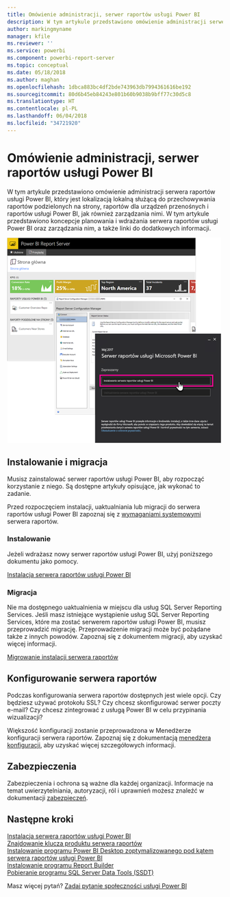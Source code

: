 ```yaml
---
title: Omówienie administracji, serwer raportów usługi Power BI
description: W tym artykule przedstawiono omówienie administracji serwera raportów usługi Power BI, który jest lokalizacją lokalną służącą do przechowywania raportów podzielonych na strony, raportów dla urządzeń przenośnych i raportów usługi Power BI, jak również zarządzania nimi.
author: markingmyname
manager: kfile
ms.reviewer: ''
ms.service: powerbi
ms.component: powerbi-report-server
ms.topic: conceptual
ms.date: 05/18/2018
ms.author: maghan
ms.openlocfilehash: 1dbca883bc4df2bde743963db7994361616be192
ms.sourcegitcommit: 80d6b45eb84243e801b60b9038b9bff77c30d5c8
ms.translationtype: HT
ms.contentlocale: pl-PL
ms.lasthandoff: 06/04/2018
ms.locfileid: "34721920"
---
```

# <a name="admin-overview-power-bi-report-server"></a>Omówienie administracji, serwer raportów usługi Power BI
W tym artykule przedstawiono omówienie administracji serwera raportów usługi Power BI, który jest lokalizacją lokalną służącą do przechowywania raportów podzielonych na strony, raportów dla urządzeń przenośnych i raportów usługi Power BI, jak również zarządzania nimi. W tym artykule przedstawiono koncepcje planowania i wdrażania serwera raportów usługi Power BI oraz zarządzania nim, a także linki do dodatkowych informacji.

![](media/admin-handbook-overview/admin-handbook.png)



## <a name="installing-and-migration"></a>Instalowanie i migracja
Musisz zainstalować serwer raportów usługi Power BI, aby rozpocząć korzystanie z niego. Są dostępne artykuły opisujące, jak wykonać to zadanie.

Przed rozpoczęciem instalacji, uaktualniania lub migracji do serwera raportów usługi Power BI zapoznaj się z [wymaganiami systemowymi](system-requirements.md) serwera raportów.

### <a name="installing"></a>Instalowanie
Jeżeli wdrażasz nowy serwer raportów usługi Power BI, użyj poniższego dokumentu jako pomocy. 

[Instalacja serwera raportów usługi Power BI](install-report-server.md)

### <a name="migration"></a>Migracja
Nie ma dostępnego uaktualnienia w miejscu dla usług SQL Server Reporting Services. Jeśli masz istniejące wystąpienie usług SQL Server Reporting Services, które ma zostać serwerem raportów usługi Power BI, musisz przeprowadzić migrację. Przeprowadzenie migracji może być pożądane także z innych powodów. Zapoznaj się z dokumentem migracji, aby uzyskać więcej informacji.

[Migrowanie instalacji serwera raportów](migrate-report-server.md)

## <a name="configuring-your-report-server"></a>Konfigurowanie serwera raportów
Podczas konfigurowania serwera raportów dostępnych jest wiele opcji. Czy będziesz używać protokołu SSL? Czy chcesz skonfigurować serwer poczty e-mail? Czy chcesz zintegrować z usługą Power BI w celu przypinania wizualizacji?

Większość konfiguracji zostanie przeprowadzona w Menedżerze konfiguracji serwera raportów. Zapoznaj się z dokumentacją [menedżera konfiguracji](https://docs.microsoft.com/sql/reporting-services/install-windows/reporting-services-configuration-manager-native-mode), aby uzyskać więcej szczegółowych informacji.

## <a name="security"></a>Zabezpieczenia
Zabezpieczenia i ochrona są ważne dla każdej organizacji. Informacje na temat uwierzytelniania, autoryzacji, ról i uprawnień możesz znaleźć w dokumentacji [zabezpieczeń](https://docs.microsoft.com/sql/reporting-services/security/reporting-services-security-and-protection).

## <a name="next-steps"></a>Następne kroki
[Instalacja serwera raportów usługi Power BI](install-report-server.md)  
[Znajdowanie klucza produktu serwera raportów](find-product-key.md)  
[Instalowanie programu Power BI Desktop zoptymalizowanego pod kątem serwera raportów usługi Power BI](install-powerbi-desktop.md)  
[Instalowanie programu Report Builder](https://docs.microsoft.com/sql/reporting-services/install-windows/install-report-builder)  
[Pobieranie programu SQL Server Data Tools (SSDT)](http://go.microsoft.com/fwlink/?LinkID=616714)

Masz więcej pytań? [Zadaj pytanie społeczności usługi Power BI](https://community.powerbi.com/)

